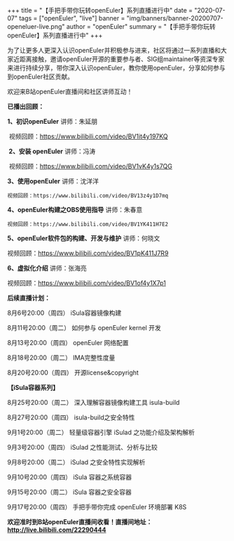 +++
title = "【手把手带你玩转openEuler】系列直播进行中"
date = "2020-07-07"
tags = ["openEuler", "live"]
banner = "img/banners/banner-20200707-openeluer-live.png"
author = "openEuler"
summary = "【手把手带你玩转openEuler】系列直播进行中"
+++



 为了让更多人更深入认识openEuler并积极参与进来，社区将通过一系列直播和大家近距离接触，邀请openEuler开源的重要参与者、SIG组maintainer等资深专家来进行持续分享，带你深入认识openEuler，教你使用openEuler，分享如何参与到openEuler社区贡献。

 
欢迎来B站openEuler直播间和社区讲师互动！

 
 **已播出回顾：** 

 **1、初识openEuler**  讲师：朱延朋 

​    视频回顾：https://www.bilibili.com/video/BV1it4y197KQ

 

 **​ 2、安装 openEuler**   讲师：冯涛

​    视频回顾：https://www.bilibili.com/video/BV1vK4y1s7QG 


 **3、使用openEuler**    讲师：沈洋洋

    视频回顾：https://www.bilibili.com/video/BV13z4y1D7mq


 **4、openEuler构建之OBS使用指导**    讲师：朱春意

    视频回顾：https://www.bilibili.com/video/BV1YK411H7E2


 **5、openEuler软件包的构建、开发与维护**   讲师：何晓文

   视频回顾：https://www.bilibili.com/video/BV1pK411J7R9


 **6、虚拟化介绍**   讲师：张海亮

   视频回顾：https://www.bilibili.com/video/BV1of4y1X7p1



 **后续直播计划：** 

8月6号20:00（周四）     iSula容器镜像构建   
  
8月11号20:00（周二）    如何参与 openEuler kernel 开发  

8月13号20:00（周四）    openEuler 网络配置

8月18号20:00（周二）    IMA完整性度量

8月20号20:00（周四）    开源license&copyright


 **【iSula容器系列】** 

8月25号20:00（周二）   深入理解容器镜像构建工具 isula-build

8月27号20:00（周四）   isula-build之安全特性 

9月1号20:00（周二）   轻量级容器引擎 iSulad 之功能介绍及架构解析

9月3号20:00（周四）    iSulad 之性能测试、分析与比较

9月8号20:00（周二）    iSulad 之安全特性实现解析 

9月10号20:00（周四）    iSula 容器之系统容器

9月15号20:00（周二）   iSula 容器之安全容器

9月17号20:00（周四）   手把手带你完成 openEuler 环境部署 K8S 


 **欢迎准时到B站openEuler直播间收看！直播间地址：http://live.bilibili.com/22290444**  
